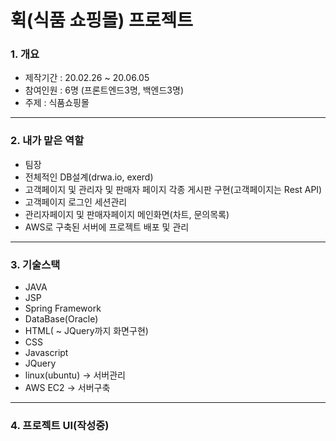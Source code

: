 # 휙(식품 쇼핑몰) 프로젝트

### 1. 개요
 - 제작기간 : 20.02.26 ~ 20.06.05
 - 참여인원 : 6명 (프론트엔드3명, 백엔드3명)
 - 주제 : 식품쇼핑몰
***
### 2. 내가 맡은 역할
 - 팀장
 - 전체적인 DB설계(drwa.io, exerd)
 - 고객페이지 및 관리자 및 판매자 페이지 각종 게시판 구현(고객페이지는 Rest API) 
 - 고객페이지 로그인 세션관리
 - 관리자페이지 및 판매자페이지 메인화면(차트, 문의목록)
 - AWS로 구축된 서버에 프로젝트 배포 및 관리
***
### 3. 기술스택
 - JAVA
 - JSP
 - Spring Framework
 - DataBase(Oracle)
 - HTML( ~ JQuery까지 화면구현)
 - CSS
 - Javascript
 - JQuery
 - linux(ubuntu) -> 서버관리
 - AWS EC2 -> 서버구축
***
### 4. 프로젝트 UI(작성중)
 

